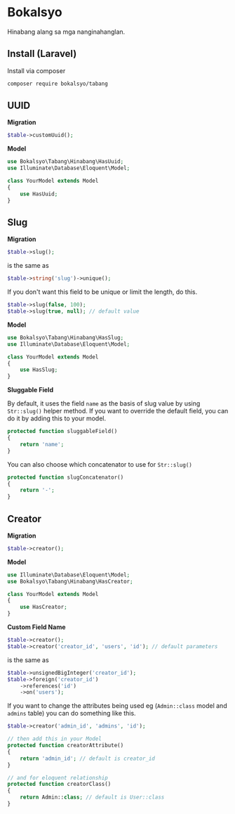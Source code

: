 # Bokalsyo
Hinabang alang sa mga nanginahanglan.


## Install (Laravel)
Install via composer
```bash
composer require bokalsyo/tabang
```

## UUID
**Migration**
```php
$table->customUuid();
```

**Model**
```php
use Bokalsyo\Tabang\Hinabang\HasUuid;
use Illuminate\Database\Eloquent\Model;

class YourModel extends Model
{
    use HasUuid;
}
```

## Slug
**Migration**
```php
$table->slug();
```
is the same as
```php
$table->string('slug')->unique();
```

If you don't want this field to be unique or limit the length, do this.
```php
$table->slug(false, 100);
$table->slug(true, null); // default value
```

**Model**
```php
use Bokalsyo\Tabang\Hinabang\HasSlug;
use Illuminate\Database\Eloquent\Model;

class YourModel extends Model
{
    use HasSlug;
}
```

**Sluggable Field**

By default, it uses the field `name` as the basis of slug value by using `Str::slug()` helper method. If you want to override the default field, you can do it by adding this to your model.
```php
protected function sluggableField()
{
    return 'name';
}
```

You can also choose which concatenator to use for `Str::slug()`
```php
protected function slugConcatenator()
{
    return '-';
}
```

## Creator
**Migration**
```php
$table->creator();
```

**Model**
```php
use Illuminate\Database\Eloquent\Model;
use Bokalsyo\Tabang\Hinabang\HasCreator;

class YourModel extends Model
{
    use HasCreator;
}
```

**Custom Field Name**
```php
$table->creator();
$table->creator('creator_id', 'users', 'id'); // default parameters
```
is the same as
```php
$table->unsignedBigInteger('creator_id');
$table->foreign('creator_id')
    ->references('id')
    ->on('users');
```

If you want to change the attributes being used eg (`Admin::class` model and `admins` table) you can do something like this.
```php
$table->creator('admin_id', 'admins', 'id');

// then add this in your Model
protected function creatorAttribute()
{
    return 'admin_id'; // default is creator_id
}

// and for eloquent relationship
protected function creatorClass()
{
    return Admin::class; // default is User::class
}
```